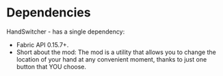# Dependencies
HandSwitcher - has a single dependency:
- Fabric API 0.15.7+.
- Short about the mod:
The mod is a utility that allows you to change the location of your hand at any convenient moment, thanks to just one button that YOU choose.

